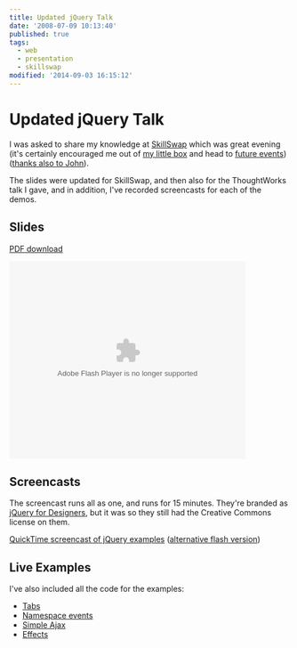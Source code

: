 ```yaml
---
title: Updated jQuery Talk
date: '2008-07-09 10:13:40'
published: true
tags:
  - web
  - presentation
  - skillswap
modified: '2014-09-03 16:15:12'
---
```

# Updated jQuery Talk

I was asked to share my knowledge at [SkillSwap](http://skillswap-brighton.org/ "SkillSwap Brighton") which was great evening (it's certainly encouraged me out of [my little box](http://www.flickr.com/photos/remysharp/2324926736/in/set-72157600666145464/) and head to [future events](http://upcoming.yahoo.com/event/535879/)) ([thanks also to  John](/2008/03/13/presenting-jquery-at-qcon/#comment-54923)).

The slides were updated for SkillSwap, and then also for the ThoughtWorks talk I gave, and in addition, I've recorded screencasts for each of the demos.


<!--more-->

## Slides

[PDF download](/downloads/dom-toolkit-jquery.pdf)

<div style="width:425px;text-align:left" id="__ss_310357">
  <object style="margin:0px" width="425" height="355">
    <param name="movie" value="http://static.slideshare.net/swf/ssplayer2.swf?doc=dom-scripting-toolkit-jquery-1205765318674445-2"/>
    <param name="allowFullScreen" value="true" />
    <param name="allowScriptAccess" value="always" />
    <embed src="http://static.slideshare.net/swf/ssplayer2.swf?doc=dom-scripting-toolkit-jquery-1205765318674445-2" type="application/x-shockwave-flash" allowscriptaccess="always" allowfullscreen="true" width="425" height="355"></embed>
  </object>
</div>

## Screencasts

The screencast runs all as one, and runs for 15 minutes.  They're branded as [jQuery for Designers](http://jqueryfordesigners.com/ "jQuery for Designers - Tutorials and screencasts"), but it was so they still had the Creative Commons license on them.

[QuickTime screencast of jQuery examples](http://jqueryfordesigners.com/media/jquery-examples.mov) ([alternative flash version](http://jqueryfordesigners.com/video.php?f=jquery-examples.flv))

## Live Examples

I've also included all the code for the examples:

* [Tabs](/demo/dom-toolkit/tabs.html)
* [Namespace events](/demo/dom-toolkit/namespace-events.html)
* [Simple Ajax](/demo/dom-toolkit/load.html)
* [Effects](/demo/dom-toolkit/effects.html)
